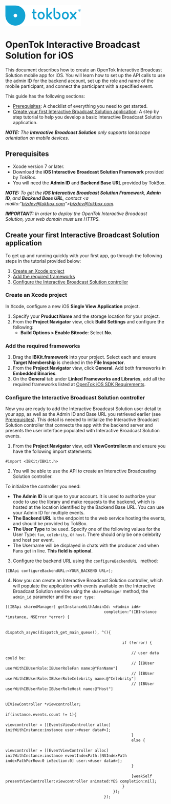 ![logo](tokbox-logo.png)

# OpenTok Interactive Broadcast Solution for iOS

This document describes how to create an OpenTok Interactive Broadcast Solution mobile app for iOS. You will learn how to set up the API calls to use the admin ID for the backend account, set up the role and name of the mobile participant, and connect the participant with a specified event.

This guide has the following sections:

* [Prerequisites](#prerequisites): A checklist of everything you need to get started.
* [Create your first Interactive Broadcast Solution application](#createfirstapp): A step by step tutorial to help you develop a basic Interactive Broadcast Solution application.

_**NOTE:** The **Interactive Broadcast Solution** only supports landscape orientation on mobile devices._

## Prerequisites

- Xcode version 7 or later.
- Download the **iOS Interactive Broadcast Solution Framework** provided by TokBox.
- You will need the **Admin ID** and **Backend Base URL** provided by TokBox.

_**NOTE:** To get the **iOS Interactive Broadcast Solution Framework**, **Admin ID**, and **Backend Base URL**, contact <a mailto:"bizdev@tokbox.com">bizdev@tokbox.com</a>._

_**IMPORTANT:** In order to deploy the OpenTok Interactive Broadcast Solution, your web domain must use HTTPS._

<h2 id=createfirstapp> Create your first Interactive Broadcast Solution application</h2>

To get up and running quickly with your first app, go through the following steps in the tutorial provided below:

1. [Create an Xcode project](#create-an-xcode-project)
2. [Add the required frameworks](#add-the-required-frameworks)
3. [Configure the Interactive Broadcast Solution controller](#configure-the-interactive-broadcast-solution-controller)

### Create an Xcode project

In Xcode, configure a new iOS **Single View Application** project.

1. Specify your **Product Name** and the storage location for your project.
2. From the **Project Navigator** view, click **Build Settings** and configure the following:
   * **Build Options > Enable Bitcode**: Select **No**.


### Add the required frameworks

1.  Drag the **IBKit.framework** into your project. Select each and ensure **Target Membership** is checked in the **File Inspector**.
2.  From the **Project Navigator** view, click **General**. Add both frameworks in **Embedded Binaries**.
3.  On the **General** tab under **Linked Frameworks and Libraries**, add all the required frameworks listed at [OpenTok iOS SDK Requirements](https://tokbox.com/developer/sdks/ios/).


### Configure the Interactive Broadcast Solution controller

Now you are ready to add the Interactive Broadcast Solution user detail to your app, as well as the Admin ID and Base URL you retrieved earlier (see [Prerequisites](#prerequisites)). This detail is needed to initialize the Interactive Broadcast Solution controller that connects the app with the backend server and presents the user interface populated with Interactive Broadcast Solution events.

1. From the **Project Navigator** view, edit **ViewController.m** and ensure you have the following import statements:

```objc
#import <IBKit/IBKit.h>
```

2. You will be able to use the API to create an Interactive Broadcasting Solution controller.

To initialize the controller you need:

   - **The Admin ID** is unique to your account. It is used to authorize your code to use the library and make requests to the backend, which is hosted at the location identified by the Backend Base URL. You can use your Admin ID for multiple events.
   - **The Backend URL** is the endpoint to the web service hosting the events, and should be provided by TokBox.
   - **The User Type** to be used. Specify one of the following values for the User Type: `fan`, `celebrity`, or `host`. There should only be one celebrity and host per event.
   - The Username will be displayed in chats with the producer and when Fans get in line. **This field is optional**.

3. Configure the backend URL using the `configureBackendURL ` method:

```objc
[IBApi configureBackendURL:<YOUR_BACKEND URL>];
``` 

4. Now you can create an Interactive Broadcast Solution controller, which will populate the application with events available on the Interactive Broadcast Solution service using the `sharedManager` method, the `admin_id` parameter and the `user type`:

```objc
[[IBApi sharedManager] getInstanceWithAdminId: <#admin id#>
                                           completion:^(IBInstance *instance, NSError *error) {
                             
                                               dispatch_async(dispatch_get_main_queue(), ^(){

                                                   if (!error) {

                                                       // user data could be:
                                                       // [IBUser userWithIBUserRole:IBUserRoleFan name:@"FanName"]
                                                       // [IBUser userWithIBUserRole:IBUserRoleCelebrity name:@"Celebrity"]
                                                       // [IBUser userWithIBUserRole:IBUserRoleHost name:@"Host"]

                                                       UIViewController *viewcontroller;
                                                       if(instance.events.count != 1){
                                                           viewcontroller = [[EventsViewController alloc] initWithInstance:instance user:<#user data#>];
                                                       }
                                                       else {
                                                           viewcontroller = [[EventViewController alloc] initWithInstance:instance eventIndexPath:[NSIndexPath indexPathForRow:0 inSection:0] user:<#user data#>];
                                                       }
                                                       
                                                       [weakSelf presentViewController:viewcontroller animated:YES completion:nil];
                                                   }
                                               });
                                           }];
```
